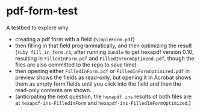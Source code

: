 # pdf-form-test #

A testbed to explore why 

* creating a pdf form with a field (`SimpleForm.pdf`)
* then filling in that field programmatically, and then optimizing the result (`ruby fill_in_form.rb`, after running `bundle` to get hexapdf version 0.10, resulting in `FilledInForm.pdf` and `FilledInFormOptimzed.pdf`, though the files are also committed to the repo to save time)
* then opening either `FilledInForm.pdf` or `FilledInFormOptimized.pdf` in preview shows the fields as read-only, but opening it in Acrobat shows them as empty form fields until you click into the field and then the read-only contents are shown.
* (anticipating the next question, the `hexapdf ins` results of both files are at `hexapdf-ins-FilledInForm` and `hexapdf-ins-FilledInFormOptimized`.)

